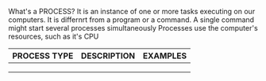 What's a PROCESS?
It is an instance of one or more tasks executing on our computers. It is differnrt from a program 
or a command. A single command might start several processes simultaneously
Processes use the computer's resources, such as it's CPU



| PROCESS TYPE |    DESCRIPTION      | EXAMPLES    |
|--------------|---------------------|-------------|
|              |                     |             |                                                                      
|              |                     |             |                                                                      
|              |                     |             |                                                                      